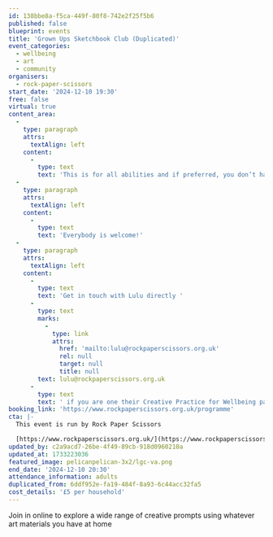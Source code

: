 ```yaml
---
id: 138bbe8a-f5ca-449f-80f8-742e2f25f5b6
published: false
blueprint: events
title: 'Grown Ups Sketchbook Club (Duplicated)'
event_categories:
  - wellbeing
  - art
  - community
organisers:
  - rock-paper-scissors
start_date: '2024-12-10 19:30'
free: false
virtual: true
content_area:
  -
    type: paragraph
    attrs:
      textAlign: left
    content:
      -
        type: text
        text: 'This is for all abilities and if preferred, you don’t have to be visible or contribute in any way if you choose. '
  -
    type: paragraph
    attrs:
      textAlign: left
    content:
      -
        type: text
        text: 'Everybody is welcome!'
  -
    type: paragraph
    attrs:
      textAlign: left
    content:
      -
        type: text
        text: 'Get in touch with Lulu directly '
      -
        type: text
        marks:
          -
            type: link
            attrs:
              href: 'mailto:lulu@rockpaperscissors.org.uk'
              rel: null
              target: null
              title: null
        text: lulu@rockpaperscissors.org.uk
      -
        type: text
        text: ' if you are one their Creative Practice for Wellbeing participants for a code to book.'
booking_link: 'https://www.rockpaperscissors.org.uk/programme'
cta: |-
  This event is run by Rock Paper Scissors

  [https://www.rockpaperscissors.org.uk/](https://www.rockpaperscissors.org.uk/)
updated_by: c2a9acd7-26be-4f49-89cb-918d0960210a
updated_at: 1733223036
featured_image: pelicanpelican-3x2/lgc-va.png
end_date: '2024-12-10 20:30'
attendance_information: adults
duplicated_from: 6ddf952e-fa19-484f-8a93-6c44acc32fa5
cost_details: '£5 per household'
---
```

Join in online to explore a wide range of creative prompts using whatever art materials you have at home
